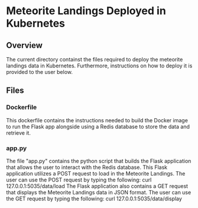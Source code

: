 # Meteorite Landings Deployed in Kubernetes

## Overview
The current directory containst the files required to deploy the meteorite landings data in Kubernetes. Furthermore, instructions on how to deploy it is provided to the user below.

## Files
### Dockerfile
This dockerfile contains the instructions needed to build the Docker image to run the Flask app alongside using a Redis database to store the data and retrieve it.

### app.py
The file "app.py" contains the python script that builds the Flask application that allows the user to interact with the Redis database. This Flask application utilizes a POST request to load in the Meteorite Landings. The user can use the POST request by typing the following: curl 127.0.0.1:5035/data/load The Flask application also contains a GET request that displays the Meteorite Landings data in JSON format. The user can use the GET request by typing the following: curl 127.0.0.1:5035/data/display


